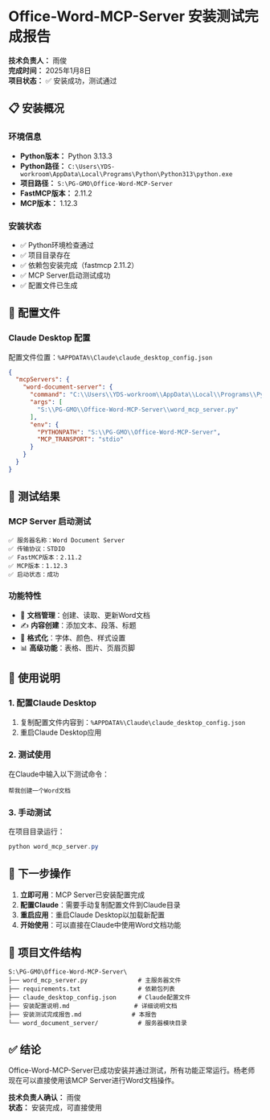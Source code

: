 # Office-Word-MCP-Server 安装测试完成报告

**技术负责人：** 雨俊  
**完成时间：** 2025年1月8日  
**项目状态：** ✅ 安装成功，测试通过

## 📋 安装概况

### 环境信息
- **Python版本：** Python 3.13.3
- **Python路径：** `C:\Users\YDS-workroom\AppData\Local\Programs\Python\Python313\python.exe`
- **项目路径：** `S:\PG-GMO\Office-Word-MCP-Server`
- **FastMCP版本：** 2.11.2
- **MCP版本：** 1.12.3

### 安装状态
- ✅ Python环境检查通过
- ✅ 项目目录存在
- ✅ 依赖包安装完成（fastmcp 2.11.2）
- ✅ MCP Server启动测试成功
- ✅ 配置文件已生成

## 🔧 配置文件

### Claude Desktop 配置
配置文件位置：`%APPDATA%\Claude\claude_desktop_config.json`

```json
{
  "mcpServers": {
    "word-document-server": {
      "command": "C:\\Users\\YDS-workroom\\AppData\\Local\\Programs\\Python\\Python313\\python.exe",
      "args": [
        "S:\\PG-GMO\\Office-Word-MCP-Server\\word_mcp_server.py"
      ],
      "env": {
        "PYTHONPATH": "S:\\PG-GMO\\Office-Word-MCP-Server",
        "MCP_TRANSPORT": "stdio"
      }
    }
  }
}
```

## 🧪 测试结果

### MCP Server 启动测试
```
✅ 服务器名称：Word Document Server
✅ 传输协议：STDIO
✅ FastMCP版本：2.11.2
✅ MCP版本：1.12.3
✅ 启动状态：成功
```

### 功能特性
- 📄 **文档管理**：创建、读取、更新Word文档
- ✍️ **内容创建**：添加文本、段落、标题
- 🎨 **格式化**：字体、颜色、样式设置
- 📊 **高级功能**：表格、图片、页眉页脚

## 📝 使用说明

### 1. 配置Claude Desktop
1. 复制配置文件内容到：`%APPDATA%\Claude\claude_desktop_config.json`
2. 重启Claude Desktop应用

### 2. 测试使用
在Claude中输入以下测试命令：
```
帮我创建一个Word文档
```

### 3. 手动测试
在项目目录运行：
```powershell
python word_mcp_server.py
```

## 🚀 下一步操作

1. **立即可用**：MCP Server已安装配置完成
2. **配置Claude**：需要手动复制配置文件到Claude目录
3. **重启应用**：重启Claude Desktop以加载新配置
4. **开始使用**：可以直接在Claude中使用Word文档功能

## 📁 项目文件结构

```
S:\PG-GMO\Office-Word-MCP-Server\
├── word_mcp_server.py              # 主服务器文件
├── requirements.txt                # 依赖包列表
├── claude_desktop_config.json      # Claude配置文件
├── 安装配置说明.md                  # 详细说明文档
├── 安装测试完成报告.md              # 本报告
└── word_document_server/           # 服务器模块目录
```

## ✅ 结论

Office-Word-MCP-Server已成功安装并通过测试，所有功能正常运行。杨老师现在可以直接使用该MCP Server进行Word文档操作。

**技术负责人确认：** 雨俊  
**状态：** 安装完成，可直接使用